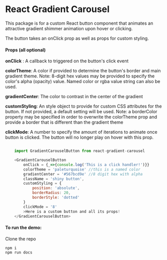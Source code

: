 # React Gradient Carousel 
This package is for a custom React button component that animates an attractive gradient shimmer animation upon hover or clicking. 

The button takes an onClick prop as well as props for custom styling.

#### Props (all optional)

**onClick** : A callback to triggered on the button's click event

**colorTheme**: A color if provided to determine the button's border and main gradient theme. Note: 8-digit hex values may be provided to specify the color's alpha (opacity) value. Named color or rgba value string can also be used.

**gradientCenter**: The color to contrast in the center of the gradient

**customStyling**: An style object to provide for custom CSS attributes for the button. If not provided, a default setting will be used. Note: a borderColor property may be specified in order to overwrite the colorTheme prop and provide a border that is different than the gradient theme

**clickMode**: A number to specify the amount of iterations to animate once button is clicked. The button will no longer play on hover with this prop.

```javascript

    import GradientCarouselButton from react-gradient-carousel

    <GradientCarouselButton
        onClick = {_=>{console.log('This is a click handler!')}} 
        colorTheme = 'paleturquoise' //this is a named color
        gradientCenter = '#567bcd9e' //8 digit hex with alpha
        className = 'shiny button',
        customStyling = {
            position: 'absolute',
            borderRadius: 20,
            borderStyle: 'dotted'
        }
        clickMode = '8'
        >Here is a custom button and all its props!
    </GradientCarouselButton>
```

#### To run the demo:
Clone the repo
```
npm i 
npm run docs
```